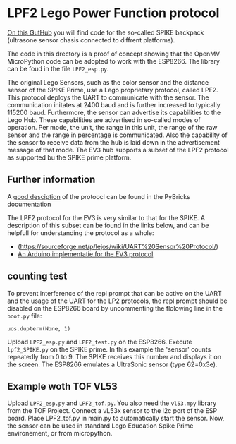 # LPF2 Lego Power Function protocol

[On this GutHub](https://github.com/ceeoinnovations/SPIKEPrimeBackpacks/tree/master/examples) you will find code for the so-called SPIKE backpack (ultrasone sensor chasis connected to diffrent platforms).

The code in this drectory is a proof of concept showing that the OpenMV MicroPython code can be adopted to work with the ESP8266. The library can be foud in the file `LPF2_esp.py`.

The original Lego Sensors, such as the color sensor and the distance sensor of the SPIKE Prime, use a Lego proprietary protocol, called LPF2. This protocol deploys the UART to communicate with the sensor. The communication initates at 2400 baud and is further increased to typically 115200 baud. Furthermore, the sensor can advertise its capabilities to the Lego Hub. These capabilities are advertised in so-called modes of operation. Per mode, the unit, the range in this unit, the range of the raw sensor and the range in percentage is communicated. Also the capability of the sensor to receive data from the hub is laid down in the advertisement message of that mode. The EV3 hub supports a subset of the LPF2 protocol as supported bu the SPIKE prime platform.

## Further information

A [good desciption](https://github.com/pybricks/technical-info/blob/master/uart-protocol.md) of the protoocl can be found in the PyBricks documentation 

The LPF2 protocol for the EV3 is very similar to that for the SPIKE. A description of this subset can be found in the links below, and can be helpfull for understanding the protocol as a whole:
- (https://sourceforge.net/p/lejos/wiki/UART%20Sensor%20Protocol/)
- [An Arduino implementatie for the EV3 protocol](https://github.com/lawrie/EV3_Dexter_Industries_Sensors/tree/master/EV3_arduino)

## counting test

To prevent interference of the repl prompt that can be active on the UART and the usage of the UART for the LP2 protocols, the repl prompt should be disabled on the ESP8266 board by uncommenting the flolowing line in the `boot.py` file:

```
uos.dupterm(None, 1)
```

Upload `LPF2_esp.py` and `LPF2_test.py` on the ESP8266. Execute `lpf2_SPIKE.py` on the SPIKE prime. In this example the 'sensor' counts repeatedly from 0 to 9. The SPIKE receives this number and displays it on the screen.
The ESP8266 emulates a UltraSonic sensor (type 62=0x3e).

## Example woth TOF VL53
Upload `LPF2_esp.py` and `LPF2_tof.py`. You also need the `vl53.mpy` library from the TOF Project. Connect a vL53x sensor to the i2c port of the ESP board. Place LPF2_tof.py in main.py to automatically start the sensor. Now, the sensor can be used in standard Lego Education Spike Prime environement, or from micropython.

